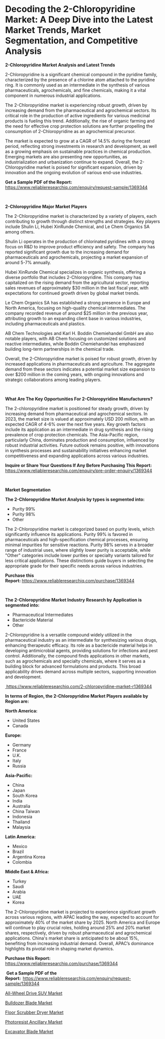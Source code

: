 <p><h1>Decoding the 2-Chloropyridine Market: A Deep Dive into the Latest Market Trends, Market Segmentation, and Competitive Analysis</h1></p><p><strong>2-Chloropyridine Market Analysis and Latest Trends</strong></p>
<p><p>2-Chloropyridine is a significant chemical compound in the pyridine family, characterized by the presence of a chlorine atom attached to the pyridine ring. It is commonly used as an intermediate in the synthesis of various pharmaceuticals, agrochemicals, and fine chemicals, making it a vital component in numerous industrial applications. </p><p>The 2-Chloropyridine market is experiencing robust growth, driven by increasing demand from the pharmaceutical and agrochemical sectors. Its critical role in the production of active ingredients for various medicinal products is fueling this trend. Additionally, the rise of organic farming and the need for effective crop protection solutions are further propelling the consumption of 2-Chloropyridine as an agrochemical precursor.</p><p>The market is expected to grow at a CAGR of 14.5% during the forecast period, reflecting strong investments in research and development, as well as a growing emphasis on sustainable practices in chemical production. Emerging markets are also presenting new opportunities, as industrialization and urbanization continue to expand. Overall, the 2-Chloropyridine market is poised for significant expansion, driven by innovation and the ongoing evolution of various end-use industries.</p></p>
<p><strong>Get a Sample PDF of the Report:&nbsp;</strong> <a href="https://www.reliableresearchiq.com/enquiry/request-sample/1369344?utm_campaign=103&utm_medium=2&utm_source=Github&utm_content=ia&utm_term=26122024&utm_id=2-chloropyridine">https://www.reliableresearchiq.com/enquiry/request-sample/1369344</a></p>
<p>&nbsp;</p>
<p><strong>2-Chloropyridine Major Market Players</strong></p>
<p><p>The 2-Chloropyridine market is characterized by a variety of players, each contributing to growth through distinct strengths and strategies. Key players include Shulin Li, Hubei XinRunde Chemical, and Le Chem Organics SA among others. </p><p>Shulin Li operates in the production of chlorinated pyridines with a strong focus on R&D to improve product efficiency and safety. The company has reported significant growth due to the increasing demand for pharmaceuticals and agrochemicals, projecting a market expansion of around 5-7% annually.</p><p>Hubei XinRunde Chemical specializes in organic synthesis, offering a diverse portfolio that includes 2-Chloropyridine. This company has capitalized on the rising demand from the agricultural sector, reporting sales revenues of approximately $30 million in the last fiscal year, with expectations for continued growth driven by global market trends.</p><p>Le Chem Organics SA has established a strong presence in Europe and North America, focusing on high-quality chemical intermediates. The company recorded revenue of around $25 million in the previous year, attributing growth to an expanding client base in various industries, including pharmaceuticals and plastics.</p><p>AB Chem Technologies and Karl H. Boddin Chemiehandel GmbH are also notable players, with AB Chem focusing on customized solutions and reactive intermediates, while Boddin Chemiehandel has emphasized building long-term partnerships in the chemical trade. </p><p>Overall, the 2-Chloropyridine market is poised for robust growth, driven by increased applications in pharmaceuticals and agriculture. The aggregate demand from these sectors indicates a potential market size expansion to over $200 million in the coming years, with ongoing innovations and strategic collaborations among leading players.</p></p>
<p>&nbsp;</p>
<p><strong>What Are The Key Opportunities For 2-Chloropyridine Manufacturers?</strong></p>
<p><p>The 2-chloropyridine market is positioned for steady growth, driven by increasing demand from pharmaceutical and agrochemical sectors. In 2023, the market size is valued at approximately USD 200 million, with an expected CAGR of 4-6% over the next five years. Key growth factors include its application as an intermediate in drug synthesis and the rising prevalence of crop protection chemicals. The Asia-Pacific region, particularly China, dominates production and consumption, influenced by robust industrial activities. Future outlook remains positive, with innovations in synthesis processes and sustainability initiatives enhancing market competitiveness and expanding applications across various industries.</p></p>
<p><strong>Inquire or Share Your Questions If Any Before Purchasing This Report:</strong> <a href="https://www.reliableresearchiq.com/enquiry/pre-order-enquiry/1369344?utm_campaign=103&utm_medium=2&utm_source=Github&utm_content=ia&utm_term=26122024&utm_id=2-chloropyridine">https://www.reliableresearchiq.com/enquiry/pre-order-enquiry/1369344</a></p>
<p>&nbsp;</p>
<p><strong>Market Segmentation</strong></p>
<p><strong>The 2-Chloropyridine Market Analysis by types is segmented into:</strong></p>
<p><ul><li>Purity 99%</li><li>Purity 98%</li><li>Other</li></ul></p>
<p><p>The 2-Chloropyridine market is categorized based on purity levels, which significantly influence its applications. Purity 99% is favored in pharmaceuticals and high-specification chemical processes, ensuring minimal impurities for sensitive reactions. Purity 98% serves in a broader range of industrial uses, where slightly lower purity is acceptable, while "Other" categories include lower purities or specialty variants tailored for less critical applications. These distinctions guide buyers in selecting the appropriate grade for their specific needs across various industries.</p></p>
<p><strong>Purchase this Report:&nbsp;</strong><a href="https://www.reliableresearchiq.com/purchase/1369344?utm_campaign=103&utm_medium=2&utm_source=Github&utm_content=ia&utm_term=26122024&utm_id=2-chloropyridine">https://www.reliableresearchiq.com/purchase/1369344</a></p>
<p>&nbsp;</p>
<p><strong>The 2-Chloropyridine Market Industry Research by Application is segmented into:</strong></p>
<p><ul><li>Pharmaceutical Intermediates</li><li>Bactericide Material</li><li>Other</li></ul></p>
<p><p>2-Chloropyridine is a versatile compound widely utilized in the pharmaceutical industry as an intermediate for synthesizing various drugs, enhancing therapeutic efficacy. Its role as a bactericide material helps in developing antimicrobial agents, providing solutions for infections and pest control. Additionally, the compound finds applications in other markets, such as agrochemicals and specialty chemicals, where it serves as a building block for advanced formulations and products. This broad applicability drives demand across multiple sectors, supporting innovation and development.</p></p>
<p><a href="https://www.reliableresearchiq.com/2-chloropyridine-market-r1369344?utm_campaign=103&utm_medium=2&utm_source=Github&utm_content=ia&utm_term=26122024&utm_id=2-chloropyridine">&nbsp;https://www.reliableresearchiq.com/2-chloropyridine-market-r1369344</a></p>
<p><strong>In terms of Region, the 2-Chloropyridine Market Players available by Region are:</strong></p>
<p>
    <p> <strong> North America: </strong>
        <ul>
            <li>United States</li>
            <li>Canada</li>
        </ul>
        </p> 
    <p> <strong> Europe: </strong>
        <ul>
            <li>Germany</li>
            <li>France</li>
            <li>U.K.</li>
            <li>Italy</li>
            <li>Russia</li>
        </ul>
        </p> 
    <p> <strong> Asia-Pacific: </strong>
        <ul>
            <li>China</li>
            <li>Japan</li>
            <li>South Korea</li>
            <li>India</li>
            <li>Australia</li>
            <li>China Taiwan</li>
            <li>Indonesia</li>
            <li>Thailand</li>
            <li>Malaysia</li>
        </ul>
        </p> 
    <p> <strong> Latin America: </strong>
        <ul>
            <li>Mexico</li>
            <li>Brazil</li>
            <li>Argentina Korea</li>
            <li>Colombia</li>
        </ul>
        </p> 
    <p> <strong> Middle East & Africa: </strong>
        <ul>
            <li>Turkey</li>
            <li>Saudi</li>
            <li>Arabia</li>
            <li>UAE</li>
            <li>Korea</li>
        </ul>
    </p>
    </p>
<p><p>The 2-Chloropyridine market is projected to experience significant growth across various regions, with APAC leading the way, expected to account for approximately 40% of the market share by 2025. North America and Europe will continue to play crucial roles, holding around 25% and 20% market shares, respectively, driven by robust pharmaceutical and agrochemical applications. China's market share is anticipated to be about 15%, benefiting from increasing industrial demand. Overall, APAC’s dominance highlights its pivotal role in shaping market dynamics.</p></p>
<p><strong>Purchase this Report: </strong><a href="https://www.reliableresearchiq.com/purchase/1369344?utm_campaign=103&utm_medium=2&utm_source=Github&utm_content=ia&utm_term=26122024&utm_id=2-chloropyridine">https://www.reliableresearchiq.com/purchase/1369344</a></p>
<p>&nbsp;<strong>Get a Sample PDF of the Report:&nbsp;&nbsp;</strong><a href="https://www.reliableresearchiq.com/enquiry/request-sample/1369344?utm_campaign=103&utm_medium=2&utm_source=Github&utm_content=ia&utm_term=26122024&utm_id=2-chloropyridine">https://www.reliableresearchiq.com/enquiry/request-sample/1369344</a></p>
<p><strong></strong></p>
<p><p><a href="https://github.com/ccreola81/Market-Research-Report-List-1/blob/main/all-wheel-drive-suv-market.md?utm_campaign=103&utm_medium=2&utm_source=Github&utm_content=ia&utm_term=26122024&utm_id=2-chloropyridine">All-Wheel Drive SUV Market</a></p><p><a href="https://www.linkedin.com/pulse/bulldozer-blade-market-trend-projected-continue-rapid-growth-ph1ve?utm_campaign=103&utm_medium=2&utm_source=Github&utm_content=ia&utm_term=26122024&utm_id=2-chloropyridine">Bulldozer Blade Market</a></p><p><a href="https://www.linkedin.com/pulse/floor-scrubber-dryer-market-review-strategic-growth-forecasted-hyfye?utm_campaign=103&utm_medium=2&utm_source=Github&utm_content=ia&utm_term=26122024&utm_id=2-chloropyridine">Floor Scrubber Dryer Market</a></p><p><a href="https://github.com/bolalfredia7777/Market-Research-Report-List-1/blob/main/photoresist-ancillary-market.md?utm_campaign=103&utm_medium=2&utm_source=Github&utm_content=ia&utm_term=26122024&utm_id=2-chloropyridine">Photoresist Ancillary Market</a></p><p><a href="https://www.linkedin.com/pulse/comprehensive-overview-excavator-blade-market-projected-cagr-brfte?utm_campaign=103&utm_medium=2&utm_source=Github&utm_content=ia&utm_term=26122024&utm_id=2-chloropyridine">Excavator Blade Market</a></p></p>